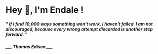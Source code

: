 <h1 title="head"> Hey 👋, I'm Endale !</h1>

**<h5><i>" If I find 10,000 ways something won't work, I haven't failed. I am not discouraged, because every wrong attempt discarded is another step forward. "</i></h5>**

*<b>___ Thomas Edison ___</b>*
